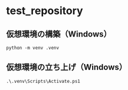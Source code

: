# test_repository

## 仮想環境の構築（Windows）
```
python -m venv .venv
```

## 仮想環境の立ち上げ（Windows）
```
.\.venv\Scripts\Activate.ps1
```
